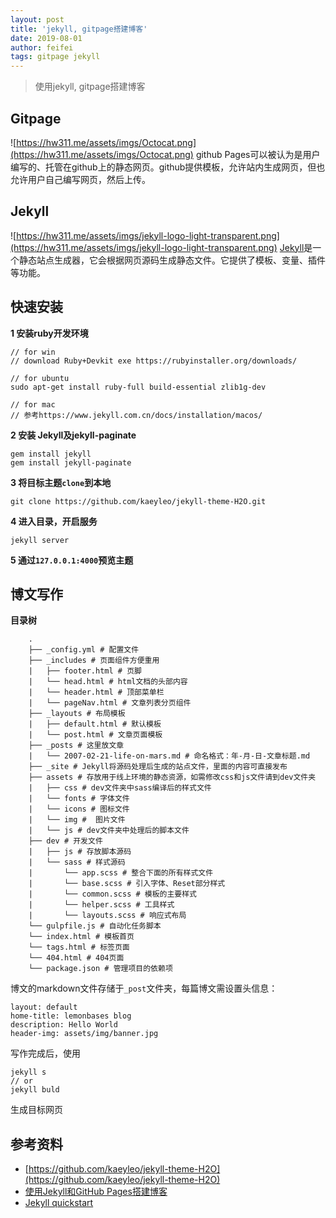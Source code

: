 ```yaml
---
layout: post
title: 'jekyll, gitpage搭建博客'
date: 2019-08-01
author: feifei
tags: gitpage jekyll
---
```


> 使用jekyll, gitpage搭建博客

## Gitpage

![https://hw311.me/assets/imgs/Octocat.png](https://hw311.me/assets/imgs/Octocat.png)
github Pages可以被认为是用户编写的、托管在github上的静态网页。github提供模板，允许站内生成网页，但也允许用户自己编写网页，然后上传。

## Jekyll

![https://hw311.me/assets/imgs/jekyll-logo-light-transparent.png](https://hw311.me/assets/imgs/jekyll-logo-light-transparent.png)
[Jekyll](https://jekyllcn.com/)是一个静态站点生成器，它会根据网页源码生成静态文件。它提供了模板、变量、插件等功能。

## 快速安装

**1 安装ruby开发环境**

```C-like
// for win
// download Ruby+Devkit exe https://rubyinstaller.org/downloads/

// for ubuntu
sudo apt-get install ruby-full build-essential zlib1g-dev

// for mac
// 参考https://www.jekyll.com.cn/docs/installation/macos/
```
**2 安装 Jekyll及jekyll-paginate**

```C-like
gem install jekyll
gem install jekyll-paginate
```
**3 将目标主题`clone`到本地**

```C-like
git clone https://github.com/kaeyleo/jekyll-theme-H2O.git
```
**4 进入目录，开启服务**

```C-like
jekyll server
```
**5 通过`127.0.0.1:4000`预览主题**

## 博文写作

**目录树**

```C-like
	.
	├── _config.yml # 配置文件
	├── _includes # 页面组件方便重用
	|   ├── footer.html # 页脚
	|   └── head.html # html文档的头部内容
	|   └── header.html # 顶部菜单栏
	|   └── pageNav.html # 文章列表分页组件
	├── _layouts # 布局模板
	|   ├── default.html # 默认模板
	|   └── post.html # 文章页面模板
	├── _posts # 这里放文章
	|   └── 2007-02-21-life-on-mars.md # 命名格式：年-月-日-文章标题.md
	├── _site # Jekyll将源码处理后生成的站点文件，里面的内容可直接发布
	├── assets # 存放用于线上环境的静态资源，如需修改css和js文件请到dev文件夹
	|   ├── css # dev文件夹中sass编译后的样式文件
	|   └── fonts # 字体文件
	|   └── icons # 图标文件
	|   └── img #  图片文件
	|   └── js # dev文件夹中处理后的脚本文件
	├── dev # 开发文件
	|   ├── js # 存放脚本源码
	|   └── sass # 样式源码
	|       └── app.scss # 整合下面的所有样式文件
	|       └── base.scss # 引入字体、Reset部分样式
	|       └── common.scss # 模板的主要样式
	|       └── helper.scss # 工具样式
	|       └── layouts.scss # 响应式布局
	└── gulpfile.js # 自动化任务脚本
	└── index.html # 模板首页
	└── tags.html # 标签页面
	└── 404.html # 404页面
	└── package.json # 管理项目的依赖项
```

博文的markdown文件存储于`_post`文件夹，每篇博文需设置头信息：
```C-like
layout: default
home-title: lemonbases blog
description: Hello World
header-img: assets/img/banner.jpg
```

写作完成后，使用
```C-like
jekyll s 
// or
jekyll buld
```
生成目标网页

## 参考资料

- [https://github.com/kaeyleo/jekyll-theme-H2O](https://github.com/kaeyleo/jekyll-theme-H2O)
- [使用Jekyll和GitHub Pages搭建博客](https://hw311.me/zh/jekyll/2019/01/21/blog-jekyll-github-pages/)
- [Jekyll quickstart](https://jekyllrb.com/docs/)